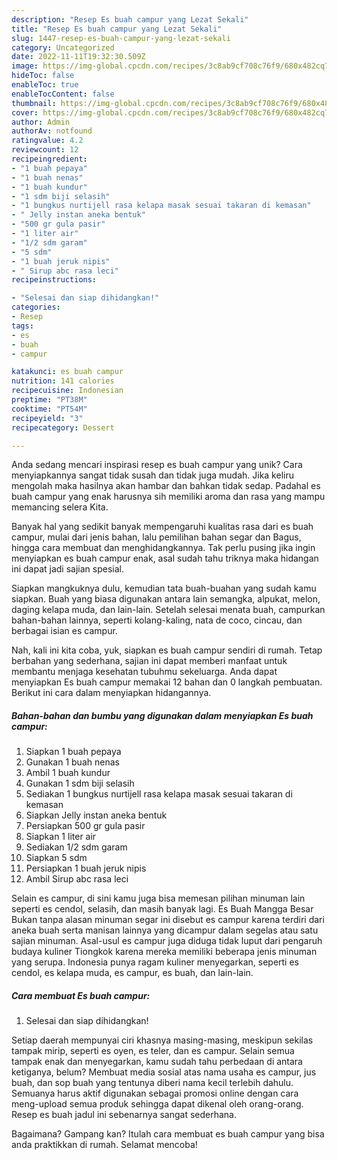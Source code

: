 ```yaml
---
description: "Resep Es buah campur yang Lezat Sekali"
title: "Resep Es buah campur yang Lezat Sekali"
slug: 1447-resep-es-buah-campur-yang-lezat-sekali
category: Uncategorized
date: 2022-11-11T19:32:30.509Z
image: https://img-global.cpcdn.com/recipes/3c8ab9cf708c76f9/680x482cq70/es-buah-campur-foto-resep-utama.jpg
hideToc: false
enableToc: true
enableTocContent: false
thumbnail: https://img-global.cpcdn.com/recipes/3c8ab9cf708c76f9/680x482cq70/es-buah-campur-foto-resep-utama.jpg
cover: https://img-global.cpcdn.com/recipes/3c8ab9cf708c76f9/680x482cq70/es-buah-campur-foto-resep-utama.jpg
author: Admin
authorAv: notfound
ratingvalue: 4.2
reviewcount: 12
recipeingredient:
- "1 buah pepaya"
- "1 buah nenas"
- "1 buah kundur"
- "1 sdm biji selasih"
- "1 bungkus nurtijell rasa kelapa masak sesuai takaran di kemasan"
- " Jelly instan aneka bentuk"
- "500 gr gula pasir"
- "1 liter air"
- "1/2 sdm garam"
- "5 sdm"
- "1 buah jeruk nipis"
- " Sirup abc rasa leci"
recipeinstructions:

- "Selesai dan siap dihidangkan!"
categories:
- Resep
tags:
- es
- buah
- campur

katakunci: es buah campur 
nutrition: 141 calories
recipecuisine: Indonesian
preptime: "PT38M"
cooktime: "PT54M"
recipeyield: "3"
recipecategory: Dessert

---
```





Anda sedang mencari inspirasi resep es buah campur yang unik? Cara menyiapkannya sangat tidak susah dan tidak juga mudah. Jika keliru mengolah maka hasilnya akan hambar dan bahkan tidak sedap. Padahal es buah campur yang enak harusnya sih memiliki aroma dan rasa yang mampu memancing selera Kita.





Banyak hal yang sedikit banyak mempengaruhi kualitas rasa dari es buah campur, mulai dari jenis bahan, lalu pemilihan bahan segar dan Bagus, hingga cara membuat dan menghidangkannya. Tak perlu pusing jika ingin menyiapkan es buah campur enak,      asal sudah tahu triknya maka hidangan ini dapat jadi sajian spesial.














Siapkan mangkuknya dulu, kemudian tata buah-buahan yang sudah kamu siapkan. Buah yang biasa digunakan antara lain semangka, alpukat, melon, daging kelapa muda, dan lain-lain. Setelah selesai menata buah, campurkan bahan-bahan lainnya, seperti kolang-kaling, nata de coco, cincau, dan berbagai isian es campur.






Nah, kali ini kita coba, yuk, siapkan es buah campur sendiri di rumah. Tetap berbahan yang sederhana, sajian ini dapat memberi manfaat untuk membantu menjaga kesehatan tubuhmu sekeluarga. Anda dapat menyiapkan Es buah campur memakai 12 bahan dan 0 langkah pembuatan. Berikut ini cara dalam menyiapkan hidangannya.

<!--inarticleads1-->

##### Bahan-bahan dan bumbu yang digunakan dalam menyiapkan Es buah campur:

1. Siapkan 1 buah pepaya
1. Gunakan 1 buah nenas
1. Ambil 1 buah kundur
1. Gunakan 1 sdm biji selasih
1. Sediakan 1 bungkus nurtijell rasa kelapa masak sesuai takaran di kemasan
1. Siapkan  Jelly instan aneka bentuk
1. Persiapkan 500 gr gula pasir
1. Siapkan 1 liter air
1. Sediakan 1/2 sdm garam
1. Siapkan 5 sdm
1. Persiapkan 1 buah jeruk nipis
1. Ambil  Sirup abc rasa leci


Selain es campur, di sini kamu juga bisa memesan pilihan minuman lain seperti es cendol, selasih, dan masih banyak lagi. Es Buah Mangga Besar Bukan tanpa alasan minuman segar ini disebut es campur karena terdiri dari aneka buah serta manisan lainnya yang dicampur dalam segelas atau satu sajian minuman. Asal-usul es campur juga diduga tidak luput dari pengaruh budaya kuliner Tiongkok karena mereka memiliki beberapa jenis minuman yang serupa. Indonesia punya ragam kuliner menyegarkan, seperti es cendol, es kelapa muda, es campur, es buah, dan lain-lain. 

<!--inarticleads2-->

##### Cara membuat Es buah campur:


1. Selesai dan siap dihidangkan!

Setiap daerah mempunyai ciri khasnya masing-masing, meskipun sekilas tampak mirip, seperti es oyen, es teler, dan es campur. Selain semua tampak enak dan menyegarkan, kamu sudah tahu perbedaan di antara ketiganya, belum? Membuat media sosial atas nama usaha es campur, jus buah, dan sop buah yang tentunya diberi nama kecil terlebih dahulu. Semuanya harus aktif digunakan sebagai promosi online dengan cara meng-upload semua produk sehingga dapat dikenal oleh orang-orang. Resep es buah jadul ini sebenarnya sangat sederhana. 

Bagaimana? Gampang kan? Itulah cara membuat es buah campur yang bisa anda praktikkan di rumah. Selamat mencoba!

